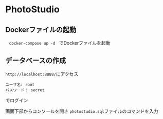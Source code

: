 # PhotoStudio

## Dockerファイルの起動
`　docker-compose up -d　`でDockerファイルを起動

## データベースの作成
`http://localhost:8888/`にアクセス

```
ユーザ名: root
パスワード： secret
```
でログイン  

画面下部からコンソールを開き
`photostudio.sql`ファイルのコマンドを入力

## 